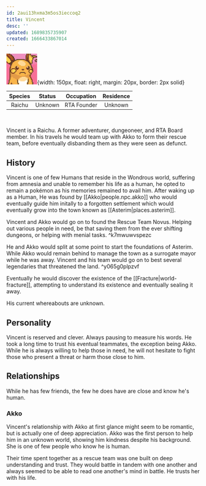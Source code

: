 ```yaml
---
id: 2aui13hxma3m5os3ieccoq2
title: Vincent
desc: ''
updated: 1689835735907
created: 1666433867014
---
```

![](assets/raichu.png){width: 150px, float: right, margin: 20px, border: 2px solid}

|Species|Status|Occupation|Residence|
|:-:|:-:|:-:|:-:|
| Raichu | Unknown | RTA Founder | Unknown |
<br/>

Vincent is a Raichu. A former adventurer, dungeoneer, and RTA Board member. In his travels he would team up with Akko to form their rescue team, before eventually disbanding them as they were seen as defunct.

## History
Vincent is one of few Humans that reside in the Wondrous world, suffering from amnesia and unable to remember his life as a human, he opted to remain a pokémon as his memories remained to avail him. After waking up as a Human, He was found by [[Akko|people.npc.akko]] who would eventually guide him initally to a forgotten settlement which would eventually grow into the town known as [[Asterim|places.asterim]].

Vincent and Akko would go on to found the Rescue Team Novus. Helping out various people in need, be that saving them from the ever shifting dungeons, or helping with menial tasks. ^k7mwuwvspezc

He and Akko would split at some point to start the foundations of Asterim. While Akko would remain behind to manage the town as a surrogate mayor while he was away. Vincent and his team would go on to best several legendaries that threatened the land. ^y065g0plpzvf

Eventually he would discover the existence of the [[Fracture|world-fracture]], attempting to understand its existence and eventually sealing it away.

His current whereabouts are unknown.

## Personality
Vincent is reserved and clever. Always pausing to measure his words. He took a long time to trust his eventual teammates, the exception being Akko. While he is always willing to help those in need, he will not hesitate to fight those who present a threat or harm those close to him.

## Relationships
While he has few friends, the few he does have are close and know he's human.

### Akko
Vincent's relationship with Akko at first glance might seem to be romantic, but is actually one of deep appreciation. Akko was the first person to help him in an unknown world, showing him kindness despite his background. She is one of few people who know he is human.

Their time spent together as a rescue team was one built on deep understanding and trust. They would battle in tandem with one another and always seemed to be able to read one another's mind in battle. He trusts her with his life.